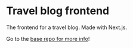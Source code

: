 # Travel blog frontend

The frontend for a travel blog. Made with Next.js.

Go to the [base repo for more info](https://github.com/marcosorive/travel-blog)!
